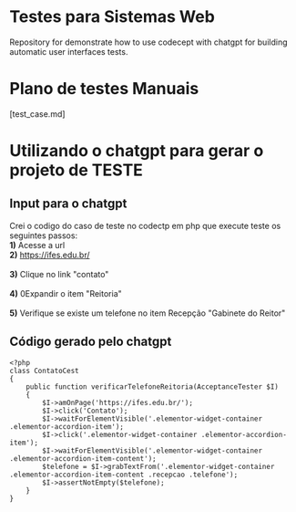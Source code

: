 # Testes para Sistemas Web
Repository for demonstrate how to use codecept with chatgpt for building automatic user interfaces tests. 

# Plano de testes Manuais

[test_case.md]

# Utilizando o chatgpt para gerar o projeto de TESTE

## Input para o chatgpt
Crei o codigo do caso de teste no codectp em php que execute teste os seguintes passos:
<br>
**1)** Acesse a url <br>
**2)** https://ifes.edu.br/	<br>		
**3)** Clique no link "contato"	<br>		
**4)** 0Expandir o item "Reitoria"	<br>		
**5)** Verifique se existe um telefone no item Recepção "Gabinete do Reitor" <br>


## Código gerado pelo chatgpt
```
<?php
class ContatoCest
{
    public function verificarTelefoneReitoria(AcceptanceTester $I)
    {
        $I->amOnPage('https://ifes.edu.br/');
        $I->click('Contato');
        $I->waitForElementVisible('.elementor-widget-container .elementor-accordion-item');
        $I->click('.elementor-widget-container .elementor-accordion-item');
        $I->waitForElementVisible('.elementor-widget-container .elementor-accordion-item-content');
        $telefone = $I->grabTextFrom('.elementor-widget-container .elementor-accordion-item-content .recepcao .telefone');
        $I->assertNotEmpty($telefone);
    }
}
```

